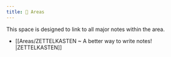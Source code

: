 ```yaml
---
title: 🔭 Areas
---
```

This space is designed to link to all major notes within the area. 
- [[Areas/ZETTELKASTEN ~ A better way to write notes! |ZETTELKASTEN]]